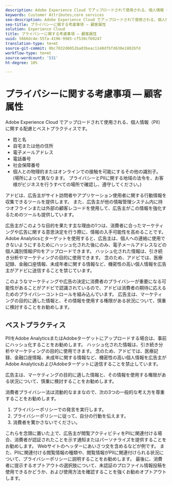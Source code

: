 ```yaml
---
description: Adobe Experience Cloud でアップロードされて使用される、個人情報（PII）に関する配慮とベストプラクティスです。
keywords: Customer Attributes;core services
seo-description: Adobe Experience Cloud でアップロードされて使用される、個人情報（PII）に関する配慮とベストプラクティスです。
seo-title: プライバシーに関する考慮事項 — 顧客属性
solution: Experience Cloud
title: プライバシーに関する考慮事項 — 顧客属性
uuid: 5666dc4e-55fa-4196-9985-cf530cfb9247
translation-type: tm+mt
source-git-commit: 0bc7032d0052ba03beac1140dfbfd630e1802bfd
workflow-type: tm+mt
source-wordcount: '531'
ht-degree: 10%

---
```



# プライバシーに関する考慮事項 — 顧客属性

Adobe Experience Cloud でアップロードされて使用される、個人情報（PII）に関する配慮とベストプラクティスです。

* 姓と名
* 自宅または他の住所
* 電子メールアドレス
* 電話番号
* 社会保障番号
* 個人との物理的またはオンラインでの接触を可能にするその他の識別子。 (場所によって異なります。 プライバシーとPIIに関する地域の法令を、お客様がビジネスを行うすべての場所で確認し、遵守してください。)

アドビは、広告主がサイト訪問者やアプリケーション使用者に関する行動情報を収集できるツールを提供します。 また、広告主が他の情報管理システム内に持つオフラインまたは外部の顧客レコードを使用して、広告主がこの情報を強化するためのツールも提供しています。

広告主がこのような目的を果たす主な理由の1つは、消費者に合ったマーケティングや広告に関する意思決定を行う際に、情報の入手可能性を高めることです。 Adobe Analyticsとターゲットを使用すると、広告主は、個人への連絡に使用できないようにするためにハッシュ化された後にのみ、電子メールアドレスなどの個人識別情報(PII)をアップロードできます。 ハッシュ化された情報は、引き続き分析やマーケティングの目的に使用できます。 念のため、アドビでは、医療記録、金融口座情報、未成年者に関する情報など、機密性の高い個人情報を広告主がアドビに送信することを禁じています。

このようなマーケティングや広告の決定に消費者のプライバシーが重要になる可能性があることがアドビで認識されているので、アドビは消費者の期待に応えるためのプライバシーコントロールを組み込んでいます。 広告主は、マーケティングの目的に適した情報と、その情報を使用する権限がある状況について、慎重に検討することをお勧めします。

## ベストプラクティス

PIIをAdobe AnalyticsまたはAdobeターゲットにアップロードする場合は、事前にハッシュ化することをお勧めします。 ハッシュ化された情報は、引き続き分析やマーケティングの目的に使用できます。 念のため、アドビでは、医療記録、金融口座情報、未成年に関する情報など、機密性の高い個人情報を広告主がAdobe AnalyticsおよびAdobeターゲットに送信することを禁止しています。

広告主は、マーケティングの目的に適した情報と、その情報を使用する権限がある状況について、慎重に検討することをお勧めします。

消費者プライバシー法は流動的なままなので、次の3つの一般的な考え方を尊重することをお勧めします。

1. プライバシーポリシーでの発言を実行します。
1. プライバシーポリシーに従って、自分の行動を伝えます。
1. 消費者を驚かさないでください。

これらを念頭に置いた上で、広告主が閲覧アクティビティをPIIに関連付ける場合、消費者が認証されたことを示す通知またはパーソナライズを提供することをお勧めします。 Webサイトのヘッダーにあいさつ文を含めるなどが例です。 また、PIIに関連付ける閲覧情報の種類や、閲覧情報がPIIに関連付けられる状況について、プライバシーポリシーに説明することをお勧めします。 最後に、消費者に提示するオプトアウトの選択肢について、未認証のプロファイル情報投稿を使用できるかどうか、および使用方法を確認することを強くお勧めオプトアウトします。
